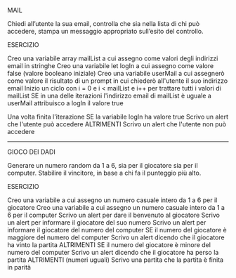 MAIL

Chiedi all’utente la sua email,
controlla che sia nella lista di chi può accedere,
stampa un messaggio appropriato sull’esito del controllo.


ESERCIZIO


Creo una variabile array mailList a cui assegno come valori degli indirizzi email in stringhe
Creo una variabile let logIn a cui assegno come valore false (valore booleano iniziale)
Creo una variabile userMail a cui assegnerò come valore il risultato di un prompt in cui chiederò all'utente il suo indirizzo email
Inizio un ciclo con i = 0 e i < mailList e i++ per trattare tutti i valori di mailList
SE in una delle iterazioni l'indirizzo email di mailList è uguale a userMail
    attribuisco a logIn il valore true

Una volta finita l'iterazione
SE la variabile logIn ha valore true
    Scrivo un alert che l'utente può accedere
ALTRIMENTI
    Scrivo un alert che l'utente non può accedere

_______________________________________________________________________________________________________________________________________


GIOCO DEI DADI

Generare un numero random da 1 a 6, sia per il giocatore sia per il computer.
Stabilire il vincitore, in base a chi fa il punteggio più alto.


ESERCIZIO


Creo una variabile a cui assegno un numero casuale intero da 1 a 6 per il giocatore
Creo una variabile a cui assegno un numero casuale intero da 1 a 6 per il computer
Scrivo un alert per dare il benvenuto al giocatore
Scrivo un alert per informare il giocatore del suo numero
Scrivo un alert per informare il giocatore del numero del computer
SE il numero del giocatore è maggiore del numero del computer
    Scrivo un alert dicendo che il giocatore ha vinto la partita
ALTRIMENTI SE il numero del giocatore è minore del numero del computer
    Scrivo un alert dicendo che il giocatore ha perso la partita
ALTRIMENTI (numeri uguali)
    Scrivo una partita che la partita è finita in parità
